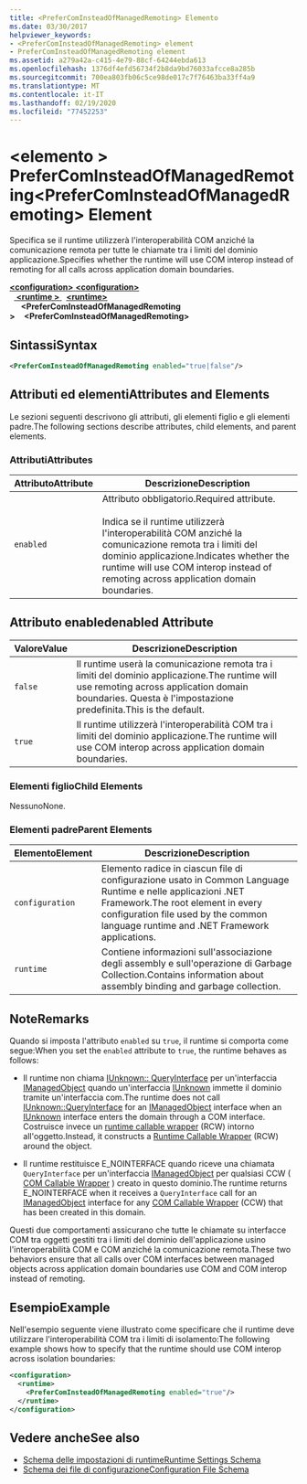 ```yaml
---
title: <PreferComInsteadOfManagedRemoting> Elemento
ms.date: 03/30/2017
helpviewer_keywords:
- <PreferComInsteadOfManagedRemoting> element
- PreferComInsteadOfManagedRemoting element
ms.assetid: a279a42a-c415-4e79-88cf-64244ebda613
ms.openlocfilehash: 1376df4efd56734f2b8da9bd76033afcce8a285b
ms.sourcegitcommit: 700ea803fb06c5ce98de017c7f76463ba33ff4a9
ms.translationtype: MT
ms.contentlocale: it-IT
ms.lasthandoff: 02/19/2020
ms.locfileid: "77452253"
---
```

# <a name="prefercominsteadofmanagedremoting-element"></a><span data-ttu-id="eeb37-102">\<elemento > PreferComInsteadOfManagedRemoting</span><span class="sxs-lookup"><span data-stu-id="eeb37-102">\<PreferComInsteadOfManagedRemoting> Element</span></span>
<span data-ttu-id="eeb37-103">Specifica se il runtime utilizzerà l'interoperabilità COM anziché la comunicazione remota per tutte le chiamate tra i limiti del dominio applicazione.</span><span class="sxs-lookup"><span data-stu-id="eeb37-103">Specifies whether the runtime will use COM interop instead of remoting for all calls across application domain boundaries.</span></span>  
  
<span data-ttu-id="eeb37-104">[ **\<configuration>** ](../configuration-element.md)</span><span class="sxs-lookup"><span data-stu-id="eeb37-104">[**\<configuration>**](../configuration-element.md)</span></span>\
<span data-ttu-id="eeb37-105">&nbsp;&nbsp;[ **\<runtime >** ](runtime-element.md)</span><span class="sxs-lookup"><span data-stu-id="eeb37-105">&nbsp;&nbsp;[**\<runtime>**](runtime-element.md)</span></span>\
<span data-ttu-id="eeb37-106">&nbsp;&nbsp;&nbsp;&nbsp; **\<PreferComInsteadOfManagedRemoting >**</span><span class="sxs-lookup"><span data-stu-id="eeb37-106">&nbsp;&nbsp;&nbsp;&nbsp;**\<PreferComInsteadOfManagedRemoting>**</span></span>  
  
## <a name="syntax"></a><span data-ttu-id="eeb37-107">Sintassi</span><span class="sxs-lookup"><span data-stu-id="eeb37-107">Syntax</span></span>  
  
```xml  
<PreferComInsteadOfManagedRemoting enabled="true|false"/>  
```  
  
## <a name="attributes-and-elements"></a><span data-ttu-id="eeb37-108">Attributi ed elementi</span><span class="sxs-lookup"><span data-stu-id="eeb37-108">Attributes and Elements</span></span>  
 <span data-ttu-id="eeb37-109">Le sezioni seguenti descrivono gli attributi, gli elementi figlio e gli elementi padre.</span><span class="sxs-lookup"><span data-stu-id="eeb37-109">The following sections describe attributes, child elements, and parent elements.</span></span>  
  
### <a name="attributes"></a><span data-ttu-id="eeb37-110">Attributi</span><span class="sxs-lookup"><span data-stu-id="eeb37-110">Attributes</span></span>  
  
|<span data-ttu-id="eeb37-111">Attributo</span><span class="sxs-lookup"><span data-stu-id="eeb37-111">Attribute</span></span>|<span data-ttu-id="eeb37-112">Descrizione</span><span class="sxs-lookup"><span data-stu-id="eeb37-112">Description</span></span>|  
|---------------|-----------------|  
|`enabled`|<span data-ttu-id="eeb37-113">Attributo obbligatorio.</span><span class="sxs-lookup"><span data-stu-id="eeb37-113">Required attribute.</span></span><br /><br /> <span data-ttu-id="eeb37-114">Indica se il runtime utilizzerà l'interoperabilità COM anziché la comunicazione remota tra i limiti del dominio applicazione.</span><span class="sxs-lookup"><span data-stu-id="eeb37-114">Indicates whether the runtime will use COM interop instead of remoting across application domain boundaries.</span></span>|  
  
## <a name="enabled-attribute"></a><span data-ttu-id="eeb37-115">Attributo enabled</span><span class="sxs-lookup"><span data-stu-id="eeb37-115">enabled Attribute</span></span>  
  
|<span data-ttu-id="eeb37-116">Valore</span><span class="sxs-lookup"><span data-stu-id="eeb37-116">Value</span></span>|<span data-ttu-id="eeb37-117">Descrizione</span><span class="sxs-lookup"><span data-stu-id="eeb37-117">Description</span></span>|  
|-----------|-----------------|  
|`false`|<span data-ttu-id="eeb37-118">Il runtime userà la comunicazione remota tra i limiti del dominio applicazione.</span><span class="sxs-lookup"><span data-stu-id="eeb37-118">The runtime will use remoting across application domain boundaries.</span></span> <span data-ttu-id="eeb37-119">Questa è l'impostazione predefinita.</span><span class="sxs-lookup"><span data-stu-id="eeb37-119">This is the default.</span></span>|  
|`true`|<span data-ttu-id="eeb37-120">Il runtime utilizzerà l'interoperabilità COM tra i limiti del dominio applicazione.</span><span class="sxs-lookup"><span data-stu-id="eeb37-120">The runtime will use COM interop across application domain boundaries.</span></span>|  
  
### <a name="child-elements"></a><span data-ttu-id="eeb37-121">Elementi figlio</span><span class="sxs-lookup"><span data-stu-id="eeb37-121">Child Elements</span></span>  
 <span data-ttu-id="eeb37-122">Nessuno</span><span class="sxs-lookup"><span data-stu-id="eeb37-122">None.</span></span>  
  
### <a name="parent-elements"></a><span data-ttu-id="eeb37-123">Elementi padre</span><span class="sxs-lookup"><span data-stu-id="eeb37-123">Parent Elements</span></span>  
  
|<span data-ttu-id="eeb37-124">Elemento</span><span class="sxs-lookup"><span data-stu-id="eeb37-124">Element</span></span>|<span data-ttu-id="eeb37-125">Descrizione</span><span class="sxs-lookup"><span data-stu-id="eeb37-125">Description</span></span>|  
|-------------|-----------------|  
|`configuration`|<span data-ttu-id="eeb37-126">Elemento radice in ciascun file di configurazione usato in Common Language Runtime e nelle applicazioni .NET Framework.</span><span class="sxs-lookup"><span data-stu-id="eeb37-126">The root element in every configuration file used by the common language runtime and .NET Framework applications.</span></span>|  
|`runtime`|<span data-ttu-id="eeb37-127">Contiene informazioni sull'associazione degli assembly e sull'operazione di Garbage Collection.</span><span class="sxs-lookup"><span data-stu-id="eeb37-127">Contains information about assembly binding and garbage collection.</span></span>|  
  
## <a name="remarks"></a><span data-ttu-id="eeb37-128">Note</span><span class="sxs-lookup"><span data-stu-id="eeb37-128">Remarks</span></span>  
 <span data-ttu-id="eeb37-129">Quando si imposta l'attributo `enabled` su `true`, il runtime si comporta come segue:</span><span class="sxs-lookup"><span data-stu-id="eeb37-129">When you set the `enabled` attribute to `true`, the runtime behaves as follows:</span></span>  
  
- <span data-ttu-id="eeb37-130">Il runtime non chiama [IUnknown:: QueryInterface](/windows/win32/api/unknwn/nf-unknwn-iunknown-queryinterface(q)) per un'interfaccia [IManagedObject](../../../unmanaged-api/hosting/imanagedobject-interface.md) quando un'interfaccia [IUnknown](/windows/win32/api/unknwn/nn-unknwn-iunknown) immette il dominio tramite un'interfaccia com.</span><span class="sxs-lookup"><span data-stu-id="eeb37-130">The runtime does not call [IUnknown::QueryInterface](/windows/win32/api/unknwn/nf-unknwn-iunknown-queryinterface(q)) for an [IManagedObject](../../../unmanaged-api/hosting/imanagedobject-interface.md) interface when an [IUnknown](/windows/win32/api/unknwn/nn-unknwn-iunknown) interface enters the domain through a COM interface.</span></span> <span data-ttu-id="eeb37-131">Costruisce invece un [runtime callable wrapper](../../../../standard/native-interop/runtime-callable-wrapper.md) (RCW) intorno all'oggetto.</span><span class="sxs-lookup"><span data-stu-id="eeb37-131">Instead, it constructs a [Runtime Callable Wrapper](../../../../standard/native-interop/runtime-callable-wrapper.md) (RCW) around the object.</span></span>  
  
- <span data-ttu-id="eeb37-132">Il runtime restituisce E_NOINTERFACE quando riceve una chiamata `QueryInterface` per un'interfaccia [IManagedObject](../../../unmanaged-api/hosting/imanagedobject-interface.md) per qualsiasi CCW ( [COM Callable Wrapper](../../../../standard/native-interop/com-callable-wrapper.md) ) creato in questo dominio.</span><span class="sxs-lookup"><span data-stu-id="eeb37-132">The runtime returns E_NOINTERFACE when it receives a `QueryInterface` call for an [IManagedObject](../../../unmanaged-api/hosting/imanagedobject-interface.md) interface for any [COM Callable Wrapper](../../../../standard/native-interop/com-callable-wrapper.md) (CCW) that has been created in this domain.</span></span>  
  
 <span data-ttu-id="eeb37-133">Questi due comportamenti assicurano che tutte le chiamate su interfacce COM tra oggetti gestiti tra i limiti del dominio dell'applicazione usino l'interoperabilità COM e COM anziché la comunicazione remota.</span><span class="sxs-lookup"><span data-stu-id="eeb37-133">These two behaviors ensure that all calls over COM interfaces between managed objects across application domain boundaries use COM and COM interop instead of remoting.</span></span>  
  
## <a name="example"></a><span data-ttu-id="eeb37-134">Esempio</span><span class="sxs-lookup"><span data-stu-id="eeb37-134">Example</span></span>  
 <span data-ttu-id="eeb37-135">Nell'esempio seguente viene illustrato come specificare che il runtime deve utilizzare l'interoperabilità COM tra i limiti di isolamento:</span><span class="sxs-lookup"><span data-stu-id="eeb37-135">The following example shows how to specify that the runtime should use COM interop across isolation boundaries:</span></span>  
  
```xml  
<configuration>  
  <runtime>  
    <PreferComInsteadOfManagedRemoting enabled="true"/>  
  </runtime>  
</configuration>  
```  
  
## <a name="see-also"></a><span data-ttu-id="eeb37-136">Vedere anche</span><span class="sxs-lookup"><span data-stu-id="eeb37-136">See also</span></span>

- [<span data-ttu-id="eeb37-137">Schema delle impostazioni di runtime</span><span class="sxs-lookup"><span data-stu-id="eeb37-137">Runtime Settings Schema</span></span>](index.md)
- [<span data-ttu-id="eeb37-138">Schema dei file di configurazione</span><span class="sxs-lookup"><span data-stu-id="eeb37-138">Configuration File Schema</span></span>](../index.md)

